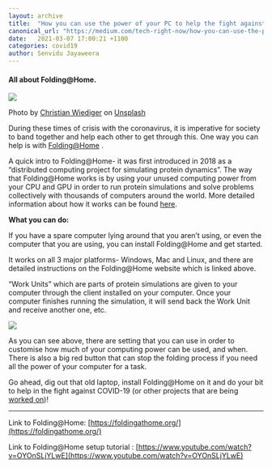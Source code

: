 ```yaml
---
layout: archive
title:  "How you can use the power of your PC to help the fight against COVID-19"
canonical_url: "https://medium.com/tech-right-now/how-you-can-use-the-power-of-your-pc-to-help-the-fight-against-covid-19-b3d09fdd0320"
date:   2021-03-07 17:00:21 +1100
categories: covid19
author: Senvidu Jayaweera
---
```

#### All about Folding@Home.

![](https://cdn-images-1.medium.com/max/800/0*w2RWj3sbPYTXA4ub)

Photo by [Christian Wiediger](https://unsplash.com/@christianw?utm_source=medium&utm_medium=referral) on [Unsplash](https://unsplash.com?utm_source=medium&utm_medium=referral)

During these times of crisis with the coronavirus, it is imperative for society to band together and help each other to get through this. One way you can help is with [Folding@Home](https://foldingathome.org/) .

A quick intro to Folding@Home- it was first introduced in 2018 as a “distributed computing project for simulating protein dynamics”. The way that Folding@Home works is by using your unused computing power from your CPU and GPU in order to run protein simulations and solve problems collectively with thousands of computers around the world. More detailed information about how it works can be found [here](https://foldingathome.org/support/faq/project-details/).

**What you can do:**

If you have a spare computer lying around that you aren’t using, or even the computer that you are using, you can install Folding@Home and get started.

It works on all 3 major platforms- Windows, Mac and Linux, and there are detailed instructions on the Folding@Home website which is linked above.

“Work Units” which are parts of protein simulations are given to your computer through the client installed on your computer. Once your computer finishes running the simulation, it will send back the Work Unit and receive another one, etc.

![](https://cdn-images-1.medium.com/max/800/1*QwU5SEXHyTDuYXJhXJLdOw.jpeg)

As you can see above, there are setting that you can use in order to customise how much of your computing power can be used, and when. There is also a big red button that can stop the folding process if you need all the power of your computer for a task.

Go ahead, dig out that old laptop, install Folding@Home on it and do your bit to help in the fight against COVID-19 (or other projects that are being [worked on](https://foldingathome.org/start-folding/))!

---

Link to Folding@Home: [https://foldingathome.org/](https://foldingathome.org/)

Link to Folding@Home setup tutorial : [https://www.youtube.com/watch?v=OYOnSLjYLwE](https://www.youtube.com/watch?v=OYOnSLjYLwE)